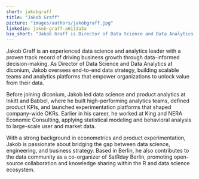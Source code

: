 ```yaml
---
short: jakobgraff
title: "Jakob Graff"
picture: "images/authors/jakobgraff.jpg"
linkedin: jakob-graff-a6113a3a
bio_short: "Jakob Graff is Director of Data Science and Data Analytics at diconium, where he leads teams that turn data into strategic business impact. With over a decade of experience across analytics, experimentation, and data strategy at companies like Inkitt, Babbel, and King, Jakob specializes in building data-driven cultures, developing A/B testing frameworks, and helping organizations make smarter product decisions through advanced analytics."
---
```


Jakob Graff is an experienced data science and analytics leader with a proven track record of driving business growth through data-informed decision-making. As Director of Data Science and Data Analytics at diconium, Jakob oversees end-to-end data strategy, building scalable teams and analytics platforms that empower organizations to unlock value from their data.

Before joining diconium, Jakob led data science and product analytics at Inkitt and Babbel, where he built high-performing analytics teams, defined product KPIs, and launched experimentation platforms that shaped company-wide OKRs. Earlier in his career, he worked at King and NERA Economic Consulting, applying statistical modeling and behavioral analysis to large-scale user and market data.

With a strong background in econometrics and product experimentation, Jakob is passionate about bridging the gap between data science, engineering, and business strategy. Based in Berlin, he also contributes to the data community as a co-organizer of SatRday Berlin, promoting open-source collaboration and knowledge sharing within the R and data science ecosystem.